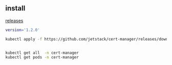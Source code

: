 ## install 
[releases](https://github.com/jetstack/cert-manager/tags)
```bash
version='1.2.0'

kubectl apply -f https://github.com/jetstack/cert-manager/releases/download/v${version}/cert-manager.yaml


kubectl get all  -n cert-manager
kubectl get pods -n cert-manager
```
